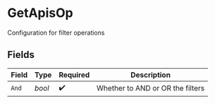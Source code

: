 # GetApisOp

Configuration for filter operations


## Fields

| Field                            | Type                             | Required                         | Description                      |
| -------------------------------- | -------------------------------- | -------------------------------- | -------------------------------- |
| `And`                            | *bool*                           | :heavy_check_mark:               | Whether to AND or OR the filters |